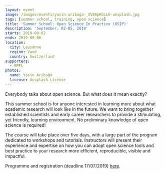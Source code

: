 ```yaml
---
layout: event
image: /images/events/yasin-aribuga-_XVE6pKGiLE-unsplash.jpg
tags: [summer school, training, open science]
title: 'Summer School: Open Science In Practice (OSIP)'
description: 'September, 02-05, 2019'
starts: 2019-09-02
ends: 2019-09-06
location:
  city: Lausanne
  region: Vaud
  country: Switzerland
supporters:
  - EPFL
photos:
  name: Yasin Arıbuğa
  license: Unsplash License
---
```


Everybody talks about open science. But what does it mean exactly?

This summer school is for anyone interested in learning more about what academic research will look like in the future. We want to bring together established scientists and early career researchers to provide a stimulating, yet friendly, learning environment. No preliminary knowledge of open science is required!

The course will take place over five days, with a large part of the program dedicated to workshops and tutorials. Instructors will present their experience and expertise on how you can adopt open science tools and best practice to your research more efficient, reproducible, visible and impactful.

Programme and registration (deadline 17/07/2019) [here](http://osip2019.epfl.ch/).

